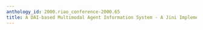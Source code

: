 ```yaml
---
anthology_id: 2000.riao_conference-2000.65
title: A DAI-based Multimodal Agent Information System - A Jini Implementation
---
```

